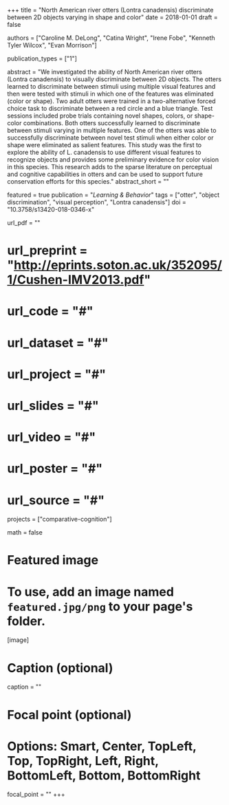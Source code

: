 +++
title = "North American river otters (Lontra canadensis) discriminate between 2D objects varying in shape and color"
date = 2018-01-01
draft = false

authors = ["Caroline M. DeLong", "Catina Wright", "Irene Fobe", "Kenneth Tyler Wilcox", "Evan Morrison"]

publication_types = ["1"]

abstract = "We investigated the ability of North American river otters (Lontra canadensis) to visually discriminate between 2D objects. The otters learned to discriminate between stimuli using multiple visual features and then were tested with stimuli in which one of the features was eliminated (color or shape). Two adult otters were trained in a two-alternative forced choice task to discriminate between a red circle and a blue triangle. Test sessions included probe trials containing novel shapes, colors, or shape-color combinations. Both otters successfully learned to discriminate between stimuli varying in multiple features. One of the otters was able to successfully discriminate between novel test stimuli when either color or shape were eliminated as salient features. This study was the first to explore the ability of L. canadensis to use different visual features to recognize objects and provides some preliminary evidence for color vision in this species. This research adds to the sparse literature on perceptual and cognitive capabilities in otters and can be used to support future conservation efforts for this species."
abstract_short = ""

featured = true
publication = "*Learning & Behavior*"
tags = ["otter", "object discrimination", "visual perception", "Lontra canadensis"]
doi = "10.3758/s13420-018-0346-x"

url_pdf = ""
# url_preprint = "http://eprints.soton.ac.uk/352095/1/Cushen-IMV2013.pdf"
# url_code = "#"
# url_dataset = "#"
# url_project = "#"
# url_slides = "#"
# url_video = "#"
# url_poster = "#"
# url_source = "#"

projects = ["comparative-cognition"]

math = false

# Featured image
# To use, add an image named `featured.jpg/png` to your page's folder.
[image]
  # Caption (optional)
  caption = ""

  # Focal point (optional)
  # Options: Smart, Center, TopLeft, Top, TopRight, Left, Right, BottomLeft, Bottom, BottomRight
  focal_point = ""
+++
